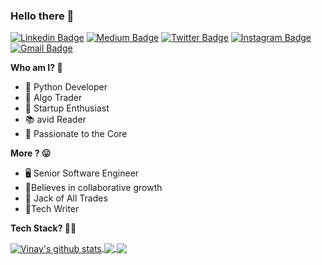 <!-- in your header -->
<link rel="stylesheet" href="https://cdn.jsdelivr.net/gh/devicons/devicon@v2.11.0/devicon.min.css">

<!-- in your body -->


### Hello there 👋
[![Linkedin Badge](https://img.shields.io/badge/-vinaykachare-blue?style=flat&logo=Linkedin&logoColor=white&link=https://www.linkedin.com/in/vinaykachare/)](https://www.linkedin.com/in/vinaykachare/)
[![Medium Badge](https://img.shields.io/badge/-vinaykachare-000000?style=flat&labelColor=000000&logo=Medium&link=https://medium.com/@vinaykachare)](https://medium.com/@vinaykachare)
[![Twitter Badge](https://img.shields.io/badge/-KachareVinay-1ca0f1?style=flat&labelColor=1ca0f1&logo=twitter&logoColor=white&link=https://twitter.com/KachareVinay)](https://twitter.com/KachareVinay)
[![Instagram Badge](https://img.shields.io/badge/-vinaykachare-purple?style=flat&logo=instagram&logoColor=white&link=https://instagram:.com/vinaykachare/)](https://instagram.com/vinaykachare)
[![Gmail Badge](https://img.shields.io/badge/-vinaykachare-c14438?style=flat&logo=Gmail&logoColor=white&link=mailto:vinaykachare@gmail.com)](mailto:vinaykachare@gmail.com)

<b> Who am I? :thinking:</b>
- :snake: Python Developer
- :fox_face: Algo Trader
- :unicorn: Startup Enthusiast
- :books: avid Reader
- :blue_heart: Passionate to the Core

<b> More ? 😛</b>
- 🖥️ Senior Software Engineer
- 🤝Believes in collaborative growth
- :see_no_evil: Jack of All Trades
- 📝Tech Writer

<b>Tech Stack? 🧑‍💻 </b>
<p align="left">
  
</p>

<a href="#">
  <img align="center" src="https://github-readme-stats.vercel.app/api?username=vinaykachare&show_icons=true&include_all_commits=true&theme=material-palenight" alt="Vinay's github stats" />
</a>

<a href="#">
  <img align="center" src="https://github-readme-stats.vercel.app/api/top-langs/?username=vinaykachare&layout=compact&theme=material-palenight" />
</a>

  
<a href="https://github.com/vinaykachare/ZerodhaRequestToken">
  <img align="center" src="https://github-readme-stats.vercel.app/api/pin/?username=vinaykachare&repo=ZerodhaRequestToken&theme=material-palenight" />
</a>

<br />


